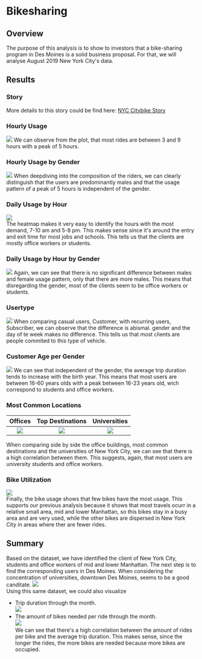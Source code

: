 # Bikesharing

## Overview
The purpose of this analysis is to show to investors that a bike-sharing program in Des Moines is a solid business proposal. For that, we will analyse August 2019 New York City's data.

## Results
### Story
More details to this story could be find here:
[NYC Citybike Story](https://public.tableau.com/profile/gabriel7113#!/vizhome/NYC_Citibike_Challenge/NYCCitybikeStory)
### Hourly Usage
![](images/Checkout_Time.png)
We can observe from the plot, that most rides are between 3 and 9 hours with a peak of 5 hours.
### Hourly Usage by Gender
![](images/Checkout_Time_Gender.png)
When deepdiving into the composition of the riders, we can clearly distinguish that the users are predominantly males and that the usage pattern of a peak of 5 hours is independent of the gender.
### Daily Usage by Hour
![](images/Weekday.png)                                                                                                          
The heatmap makes it very easy to identify the hours with the most demand, 7-10 am and 5-8 pm. This makes sense since it's around the entry and exit time for most jobs and schools. This tells us that the clients are mostly office workers or students.
### Daily Usage by Hour by Gender
![](images/Weekday_Gender.png)
Again, we can see that there is no significant difference between males and female usage pattern, only that there are more males. This means that disregarding the gender, most of the clients seem to be office workers or students.
### Usertype
![](images/Usertype_Gender.png)
When comparing casual users, Customer, with recurring users, Subscriber, we can observe that the difference is abismal. 
gender and the day of te week makes no difference. This tells us that most clients are people commited to this type of vehicle.
### Customer Age per Gender
![](images/Tripduration_Age.png)
We can see that independent of the gender, the average trip duration tends to increase with the birth year. This means that most users are between 16-60 years olds with a peak between 16-23 years old, wich correspond to students and office workers.
### Most Common Locations
|Offices|Top Destinations           |Universities                          |
:-:|:--------------------------:|:-------------------------------------:
![](images/Offices.png)|![](images/Destinations.png)|![](images/Universities.png)

When comparing side by side the office buildings, most common destinations and the universities of New York City, we can see that there is a high correlation between them. This suggests, again, that most users are university students and office workers.
### Bike Utilization
![](images/Bike_Utilization.png)                                                                                                        
Finally, the bike usage shows that few bikes have the most usage. This supports our previous analysis because it shows that most travels ocurr in a relative small area, mid and lower Manhattan, so this bikes stay in a busy area and are very used, while the other bikes are dispersed in New York City in areas where ther are fewer rides.

## Summary
Based on the dataset, we have identified the client of New York City, students and office workers of mid and lower Manhattan. The next step is to find the corresponding users in Des Moines. When considering the concentration of universities, downtown Des Moines, seems to be a good canditate.
![](images/Des_Moines.png)                                                                                                         
Using this same dataset, we could also visualize 
* Trip duration through the month.                                                                     
![](images/Tripduration_Month.png)
* The amount of bikes needed per ride through the month.                                                    
![](images/Rides_Bike.png)                                                                                                              
We can see that there's a high correlation between the amount of rides per bike and the average trip duration. This makes sense, since the longer the rides, the more bikes are needed because more bikes are occupied.